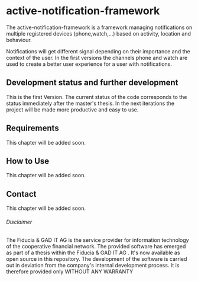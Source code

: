 # active-notification-framework
The active-notification-framework is a framework managing notifications on multiple registered devices (phone,watch,...) based on activity, location and behaviour. 

Notifications will get different signal depending on their importance and the context of the user. In the first versions the channels phone and watch are used to create a better user experience for a user with notifications.

## Development status and further development
This is the first Version. The current status of the code corresponds to the status immediately after the master's thesis. In the next iterations the project will be made more productive and easy to use. 

## Requirements

This chapter will be added soon.

## How to Use

This chapter will be added soon.

## Contact

This chapter will be added soon.

###### Disclaimer
The Fiducia & GAD IT AG  is the service provider for information technology of the cooperative financial network. The provided software has emerged as part of a thesis within the Fiducia & GAD IT AG . It's now available as open source in this repository. The development of the software is carried out in deviation from the company's internal development process. It is therefore provided only WITHOUT ANY WARRANTY 



